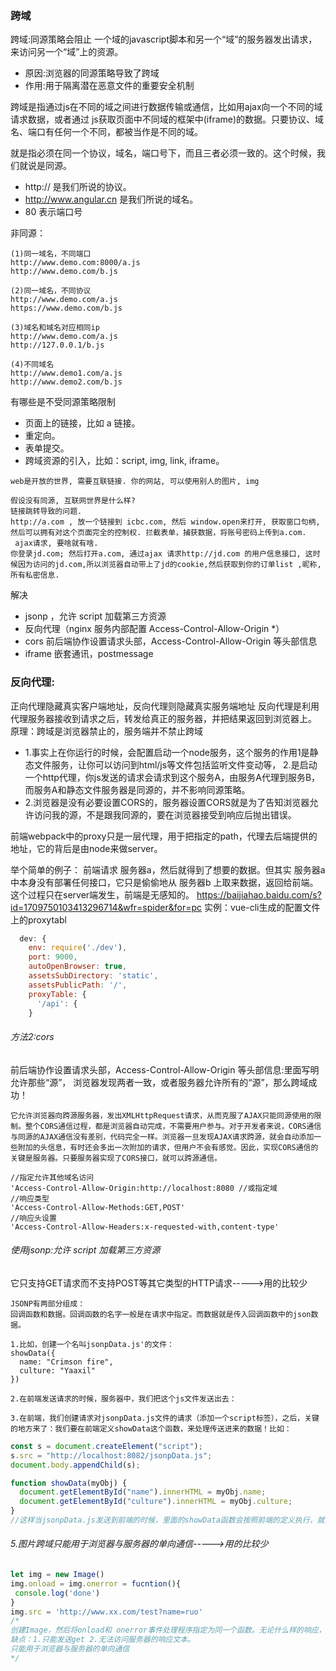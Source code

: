 ### 跨域
跨域:同源策略会阻止 一个域的javascript脚本和另一个“域”的服务器发出请求，来访问另一个“域”上的资源。
- 原因:浏览器的同源策略导致了跨域
- 作用:用于隔离潜在恶意文件的重要安全机制

跨域是指通过js在不同的域之间进行数据传输或通信，比如用ajax向一个不同的域请求数据，或者通过
js获取页面中不同域的框架中(iframe)的数据。只要协议、域名、端口有任何一个不同，都被当作是不同的域。

就是指必须在同一个协议，域名，端口号下，而且三者必须一致的。这个时候，我们就说是同源。
* http:// 是我们所说的协议。
* http://www.angular.cn 是我们所说的域名。
* 80 表示端口号


非同源：
```
(1)同一域名，不同端口
http://www.demo.com:8000/a.js
http://www.demo.com/b.js

(2)同一域名，不同协议
http://www.demo.com/a.js
https://www.demo.com/b.js

(3)域名和域名对应相同ip
http://www.demo.com/a.js
http://127.0.0.1/b.js

(4)不同域名
http://www.demo1.com/a.js
http://www.demo2.com/b.js
```

有哪些是不受同源策略限制
* 页面上的链接，比如 a 链接。
* 重定向。
* 表单提交。
* 跨域资源的引入，比如：script, img, link, iframe。
```
web是开放的世界, 需要互联链接. 你的网站, 可以使用别人的图片, img

假设没有同源, 互联网世界是什么样?
链接跳转导致的问题.
http://a.com , 放一个链接到 icbc.com, 然后 window.open来打开, 获取窗口句柄, 然后可以拥有对这个页面完全的控制权. 拦截表单，捕获数据，将账号密码上传到a.com.
 ajax请求, 要啥就有啥.
你登录jd.com; 然后打开a.com, 通过ajax 请求http://jd.com 的用户信息接口, 这时候因为访问的jd.com,所以浏览器自动带上了jd的cookie,然后获取到你的订单list ,昵称, 所有私密信息.
```

解决
- jsonp ，允许 script 加载第三方资源
- 反向代理（nginx 服务内部配置 Access-Control-Allow-Origin *）
- cors 前后端协作设置请求头部，Access-Control-Allow-Origin 等头部信息
- iframe 嵌套通讯，postmessage

### 反向代理:
正向代理隐藏真实客户端地址，反向代理则隐藏真实服务端地址
反向代理是利用代理服务器接收到请求之后，转发给真正的服务器，并把结果返回到浏览器上。
原理：跨域是浏览器禁止的，服务端并不禁止跨域

+ 1.事实上在你运行的时候，会配置启动一个node服务，这个服务的作用1是静态文件服务，让你可以访问到html/js等文件包括监听文件变动等，
  2.是启动一个http代理，你js发送的请求会请求到这个服务A，由服务A代理到服务B，而服务A和静态文件服务器是同源的，并不影响同源策略。
+ 2.浏览器是没有必要设置CORS的，服务器设置CORS就是为了告知浏览器允许访问我的源，不是跟我同源的，要在浏览器接受到响应后抛出错误。

前端webpack中的proxy只是一层代理，用于把指定的path，代理去后端提供的地址，它的背后是由node来做server。

举个简单的例子：
前端请求 服务器a，然后就得到了想要的数据。但其实 服务器a 中本身没有部署任何接口，它只是偷偷地从 服务器b 上取来数据，返回给前端。
这个过程只在server端发生，前端是无感知的。
https://baijiahao.baidu.com/s?id=1709750103413296714&wfr=spider&for=pc
实例：vue-cli生成的配置文件上的proxytabl
```js
  dev: {
    env: require('./dev'),
    port: 9000,
    autoOpenBrowser: true,
    assetsSubDirectory: 'static',
    assetsPublicPath: '/',
    proxyTable: {
      '/api': {
    }
```

###### 方法2:cors 
前后端协作设置请求头部，Access-Control-Allow-Origin 等头部信息:里面写明允许那些“源”，
浏览器发现两者一致，或者服务器允许所有的“源”，那么跨域成功！
```
它允许浏览器向跨源服务器，发出XMLHttpRequest请求，从而克服了AJAX只能同源使用的限制。整个CORS通信过程，都是浏览器自动完成，不需要用户参与。对于开发者来说，CORS通信与同源的AJAX通信没有差别，代码完全一样。浏览器一旦发现AJAX请求跨源，就会自动添加一些附加的头信息，有时还会多出一次附加的请求，但用户不会有感觉。因此，实现CORS通信的关键是服务器。只要服务器实现了CORS接口，就可以跨源通信。

//指定允许其他域名访问
'Access-Control-Allow-Origin:http://localhost:8080 //或指定域
//响应类型
'Access-Control-Allow-Methods:GET,POST'
//响应头设置
'Access-Control-Allow-Headers:x-requested-with,content-type'
```

###### 使用jsonp:允许 script 加载第三方资源
它只支持GET请求而不支持POST等其它类型的HTTP请求----->用的比较少
```
JSONP有两部分组成：
回调函数和数据。回调函数的名字一般是在请求中指定。而数据就是传入回调函数中的json数据。

1.比如，创建一个名叫jsonpData.js'的文件：
showData({
  name: "Crimson fire",
  culture: "Yaaxil"
})

2.在前端发送请求的时候，服务器中，我们把这个js文件发送出去：

3.在前端，我们创建请求对jsonpData.js文件的请求（添加一个script标签），之后，关键的地方来了：我们要在前端定义showData这个函数，来处理传送进来的数据！比如：
```
```js
const s = document.createElement("script");
s.src = "http://localhost:8082/jsonpData.js";
document.body.appendChild(s);

function showData(myObj) {
  document.getElementById("name").innerHTML = myObj.name;
  document.getElementById("culture").innerHTML = myObj.culture;
}
//这样当jsonpData.js发送到前端的时候，里面的showData函数会按照前端的定义执行，就会把参数的值替换到id为name和culture的元素上。
```

###### 5.图片跨域只能用于浏览器与服务器的单向通信----->用的比较少
```js
let img = new Image()
img.onload = img.onerror = fucntion(){
 console.log('done')
}
img.src = 'http://www.xx.com/test?name=ruo'
/*
创建Image，然后将onload和 onerror事件处理程序指定为同一个函数。无论什么样的响应，只要请求完成，就能得到通知。
缺点：1.只能发送get 2.无法访问服务器的响应文本。
只能用于浏览器与服务器的单向通信
*/
```
